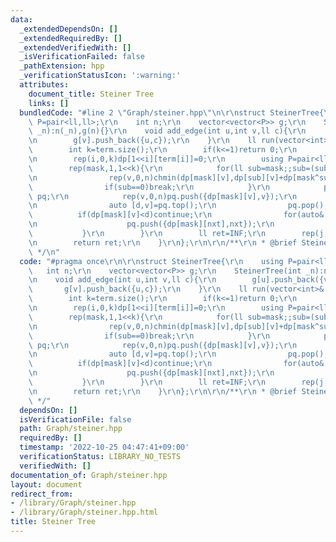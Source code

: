 ```yaml
---
data:
  _extendedDependsOn: []
  _extendedRequiredBy: []
  _extendedVerifiedWith: []
  _isVerificationFailed: false
  _pathExtension: hpp
  _verificationStatusIcon: ':warning:'
  attributes:
    document_title: Steiner Tree
    links: []
  bundledCode: "#line 2 \"Graph/steiner.hpp\"\n\r\nstruct SteinerTree{\r\n    using\
    \ P=pair<ll,ll>;\r\n    int n;\r\n    vector<vector<P>> g;\r\n    SteinerTree(int\
    \ _n):n(_n),g(n){}\r\n    void add_edge(int u,int v,ll c){\r\n        g[u].push_back({v,c});\r\
    \n        g[v].push_back({u,c});\r\n    }\r\n    ll run(vector<int>& term){\r\n\
    \        int k=term.size();\r\n        if(k<=1)return 0;\r\n        vector dp(1<<k,vector<ll>(n,INF));\r\
    \n        rep(i,0,k)dp[1<<i][term[i]]=0;\r\n        using P=pair<ll,int>;\r\n\
    \        rep(mask,1,1<<k){\r\n            for(ll sub=mask;;sub=(sub-1)&mask){\r\
    \n                rep(v,0,n)chmin(dp[mask][v],dp[sub][v]+dp[mask^sub][v]);\r\n\
    \                if(sub==0)break;\r\n            }\r\n            priority_queue<P,vector<P>,greater<P>>\
    \ pq;\r\n            rep(v,0,n)pq.push({dp[mask][v],v});\r\n            while(!pq.empty()){\r\
    \n                auto [d,v]=pq.top();\r\n                pq.pop();\r\n      \
    \          if(dp[mask][v]<d)continue;\r\n                for(auto& [nxt,c]:g[v])if(chmin(dp[mask][nxt],d+c)){\r\
    \n                    pq.push({dp[mask][nxt],nxt});\r\n                }\r\n \
    \           }\r\n        }\r\n        ll ret=INF;\r\n        rep(j,0,n)chmin(ret,dp[(1<<k)-1][j]);\r\
    \n        return ret;\r\n    }\r\n};\r\n\r\n/**\r\n * @brief Steiner Tree\r\n\
    \ */\n"
  code: "#pragma once\r\n\r\nstruct SteinerTree{\r\n    using P=pair<ll,ll>;\r\n \
    \   int n;\r\n    vector<vector<P>> g;\r\n    SteinerTree(int _n):n(_n),g(n){}\r\
    \n    void add_edge(int u,int v,ll c){\r\n        g[u].push_back({v,c});\r\n \
    \       g[v].push_back({u,c});\r\n    }\r\n    ll run(vector<int>& term){\r\n\
    \        int k=term.size();\r\n        if(k<=1)return 0;\r\n        vector dp(1<<k,vector<ll>(n,INF));\r\
    \n        rep(i,0,k)dp[1<<i][term[i]]=0;\r\n        using P=pair<ll,int>;\r\n\
    \        rep(mask,1,1<<k){\r\n            for(ll sub=mask;;sub=(sub-1)&mask){\r\
    \n                rep(v,0,n)chmin(dp[mask][v],dp[sub][v]+dp[mask^sub][v]);\r\n\
    \                if(sub==0)break;\r\n            }\r\n            priority_queue<P,vector<P>,greater<P>>\
    \ pq;\r\n            rep(v,0,n)pq.push({dp[mask][v],v});\r\n            while(!pq.empty()){\r\
    \n                auto [d,v]=pq.top();\r\n                pq.pop();\r\n      \
    \          if(dp[mask][v]<d)continue;\r\n                for(auto& [nxt,c]:g[v])if(chmin(dp[mask][nxt],d+c)){\r\
    \n                    pq.push({dp[mask][nxt],nxt});\r\n                }\r\n \
    \           }\r\n        }\r\n        ll ret=INF;\r\n        rep(j,0,n)chmin(ret,dp[(1<<k)-1][j]);\r\
    \n        return ret;\r\n    }\r\n};\r\n\r\n/**\r\n * @brief Steiner Tree\r\n\
    \ */"
  dependsOn: []
  isVerificationFile: false
  path: Graph/steiner.hpp
  requiredBy: []
  timestamp: '2022-10-25 04:47:41+09:00'
  verificationStatus: LIBRARY_NO_TESTS
  verifiedWith: []
documentation_of: Graph/steiner.hpp
layout: document
redirect_from:
- /library/Graph/steiner.hpp
- /library/Graph/steiner.hpp.html
title: Steiner Tree
---
```

